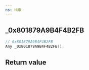 ```yaml
---
ns: HUD
---
```

## _0x801879A9B4F4B2FB

```c
// 0x801879A9B4F4B2FB
Any _0x801879A9B4F4B2FB();
```


## Return value
